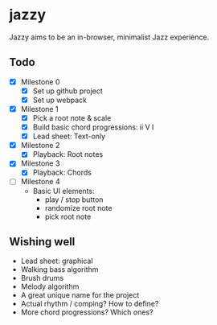 # jazzy

Jazzy aims to be an in-browser, minimalist Jazz experience.

## Todo

- [x] Milestone 0
    - [x] Set up github project
    - [x] Set up webpack
- [x] Milestone 1
    - [x] Pick a root note & scale
    - [x] Build basic chord progressions: ii V I
    - [x] Lead sheet: Text-only
- [x] Milestone 2
    - [x] Playback: Root notes
- [x] Milestone 3
    - [x] Playback: Chords
- [ ] Milestone 4
    - Basic UI elements:
        - play / stop button
        - randomize root note
        - pick root note

## Wishing well

- Lead sheet: graphical
- Walking bass algorithm
- Brush drums
- Melody algorithm
- A great unique name for the project
- Actual rhythm / comping? How to define?
- More chord progressions? Which ones?